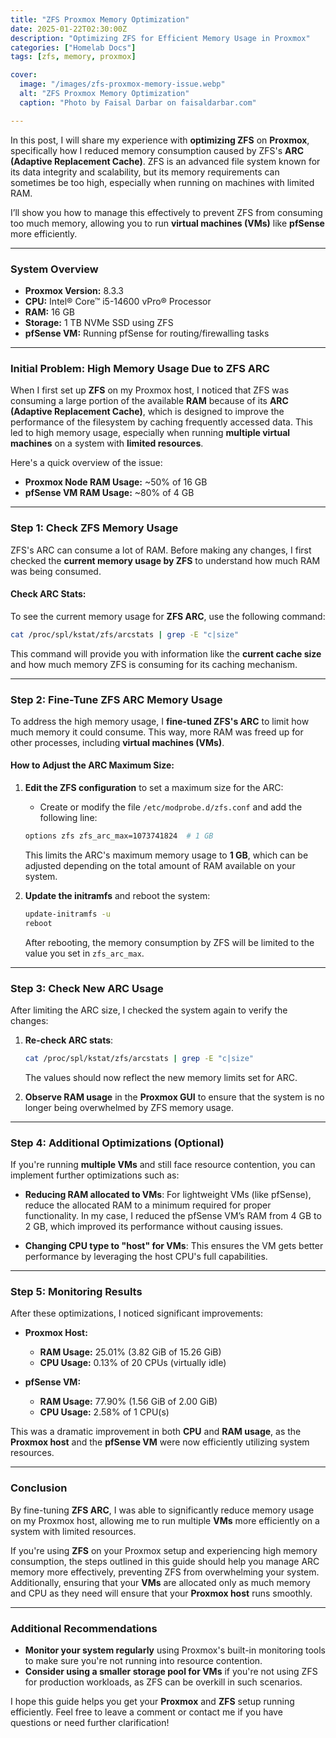 ```yaml
---
title: "ZFS Proxmox Memory Optimization"
date: 2025-01-22T02:30:00Z
description: "Optimizing ZFS for Efficient Memory Usage in Proxmox"
categories: ["Homelab Docs"]
tags: [zfs, memory, proxmox]

cover:
  image: "/images/zfs-proxmox-memory-issue.webp"
  alt: "ZFS Proxmox Memory Optimization"
  caption: "Photo by Faisal Darbar on faisaldarbar.com"

---
```


In this post, I will share my experience with **optimizing ZFS** on **Proxmox**, specifically how I reduced memory consumption caused by ZFS's **ARC (Adaptive Replacement Cache)**. ZFS is an advanced file system known for its data integrity and scalability, but its memory requirements can sometimes be too high, especially when running on machines with limited RAM. 

I’ll show you how to manage this effectively to prevent ZFS from consuming too much memory, allowing you to run **virtual machines (VMs)** like **pfSense** more efficiently.

---

### **System Overview**
- **Proxmox Version:** 8.3.3  
- **CPU:** Intel® Core™ i5-14600 vPro® Processor 
- **RAM:** 16 GB  
- **Storage:** 1 TB NVMe SSD using ZFS  
- **pfSense VM:** Running pfSense for routing/firewalling tasks  

---

### **Initial Problem: High Memory Usage Due to ZFS ARC**

When I first set up **ZFS** on my Proxmox host, I noticed that ZFS was consuming a large portion of the available **RAM** because of its **ARC (Adaptive Replacement Cache)**, which is designed to improve the performance of the filesystem by caching frequently accessed data. This led to high memory usage, especially when running **multiple virtual machines** on a system with **limited resources**.

Here's a quick overview of the issue:
- **Proxmox Node RAM Usage:** ~50% of 16 GB
- **pfSense VM RAM Usage:** ~80% of 4 GB

---

### **Step 1: Check ZFS Memory Usage**

ZFS's ARC can consume a lot of RAM. Before making any changes, I first checked the **current memory usage by ZFS** to understand how much RAM was being consumed.

#### Check ARC Stats:
To see the current memory usage for **ZFS ARC**, use the following command:

```bash
cat /proc/spl/kstat/zfs/arcstats | grep -E "c|size"
```

This command will provide you with information like the **current cache size** and how much memory ZFS is consuming for its caching mechanism.

---

### **Step 2: Fine-Tune ZFS ARC Memory Usage**

To address the high memory usage, I **fine-tuned ZFS's ARC** to limit how much memory it could consume. This way, more RAM was freed up for other processes, including **virtual machines (VMs)**.

#### How to Adjust the ARC Maximum Size:
1. **Edit the ZFS configuration** to set a maximum size for the ARC:
   - Create or modify the file `/etc/modprobe.d/zfs.conf` and add the following line:

   ```bash
   options zfs zfs_arc_max=1073741824  # 1 GB
   ```

   This limits the ARC's maximum memory usage to **1 GB**, which can be adjusted depending on the total amount of RAM available on your system.

2. **Update the initramfs** and reboot the system:

   ```bash
   update-initramfs -u
   reboot
   ```

   After rebooting, the memory consumption by ZFS will be limited to the value you set in `zfs_arc_max`.

---

### **Step 3: Check New ARC Usage**

After limiting the ARC size, I checked the system again to verify the changes:

1. **Re-check ARC stats**:

   ```bash
   cat /proc/spl/kstat/zfs/arcstats | grep -E "c|size"
   ```

   The values should now reflect the new memory limits set for ARC.

2. **Observe RAM usage** in the **Proxmox GUI** to ensure that the system is no longer being overwhelmed by ZFS memory usage.

---

### **Step 4: Additional Optimizations (Optional)**

If you're running **multiple VMs** and still face resource contention, you can implement further optimizations such as:

- **Reducing RAM allocated to VMs**: For lightweight VMs (like pfSense), reduce the allocated RAM to a minimum required for proper functionality. In my case, I reduced the pfSense VM’s RAM from 4 GB to 2 GB, which improved its performance without causing issues.
  
- **Changing CPU type to "host" for VMs**: This ensures the VM gets better performance by leveraging the host CPU's full capabilities. 

---

### **Step 5: Monitoring Results**

After these optimizations, I noticed significant improvements:

- **Proxmox Host:**
  - **RAM Usage:** 25.01% (3.82 GiB of 15.26 GiB)
  - **CPU Usage:** 0.13% of 20 CPUs (virtually idle)

- **pfSense VM:**
  - **RAM Usage:** 77.90% (1.56 GiB of 2.00 GiB)
  - **CPU Usage:** 2.58% of 1 CPU(s)

This was a dramatic improvement in both **CPU** and **RAM usage**, as the **Proxmox host** and the **pfSense VM** were now efficiently utilizing system resources.

---

### **Conclusion**

By fine-tuning **ZFS ARC**, I was able to significantly reduce memory usage on my Proxmox host, allowing me to run multiple **VMs** more efficiently on a system with limited resources. 

If you're using **ZFS** on your Proxmox setup and experiencing high memory consumption, the steps outlined in this guide should help you manage ARC memory more effectively, preventing ZFS from overwhelming your system. Additionally, ensuring that your **VMs** are allocated only as much memory and CPU as they need will ensure that your **Proxmox host** runs smoothly.

---

### **Additional Recommendations**
- **Monitor your system regularly** using Proxmox's built-in monitoring tools to make sure you're not running into resource contention.
- **Consider using a smaller storage pool for VMs** if you're not using ZFS for production workloads, as ZFS can be overkill in such scenarios.

I hope this guide helps you get your **Proxmox** and **ZFS** setup running efficiently. Feel free to leave a comment or contact me if you have questions or need further clarification!
